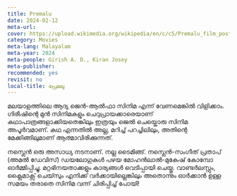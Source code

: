 ```yaml
---
title: Premalu
date: 2024-02-12
meta-url: 
cover: https://upload.wikimedia.org/wikipedia/en/c/c5/Premalu_film_poster.jpg
category: Movies
meta-lang: Malayalam
meta-year: 2024
meta-people: Girish A. D., Kiran Josey
meta-publisher: 
recommended: yes
revisit: no
local-title: പ്രേമലു
---
```

മലയാളത്തിലെ ആദ്യ ജെൻ-ആൽഫാ സിനിമ എന്ന് വേണമെങ്കിൽ വിളിക്കാം. ഗിരീഷിന്റെ മുൻ സിനിമകളും ചെറുപ്രായക്കാരെയാണ് കഥാപാത്രങ്ങളാക്കിയതെങ്കിലും ഇത്രയും ജെൽ ചെയ്തൊരു സിനിമ അപൂർവമാണ്. കഥ എന്നതിൽ അല്ല, മറിച്ച് പറച്ചിലിലും, അതിന്റെ മേക്കിങ്ങിലുമാണ് ആത്മാവിരിക്കുന്നത്.

 നസ്ലെൻ ഒരു അസാധ്യ നടനാണ്. നല്ല ടൈമിങ്ങ്.  നസ്ലെൻ-സംഗീത് പ്രതാപ് (അമൽ ഡേവിസ്) ഡയലോഗുകൾ പഴയ മോഹൻലാൽ-മുകേഷ് കോമ്പോ ഓർമ്മിപ്പിച്ചു. മറ്റഭിനയതാക്കളും കാര്യങ്ങൾ വെടിപ്പായി ചെയ്തു. വാണ്ടർലസ്റ്റും, ക്ലൈമാക്സ് ചെയ്സും  എനിക്ക് വർക്കായില്ലെങ്കിലും അതൊന്നും ഓർക്കാൻ ഉള്ള സമയം തരാതെ സിനിമ വന്ന് ചിരിപ്പിച്ച് പോയി!